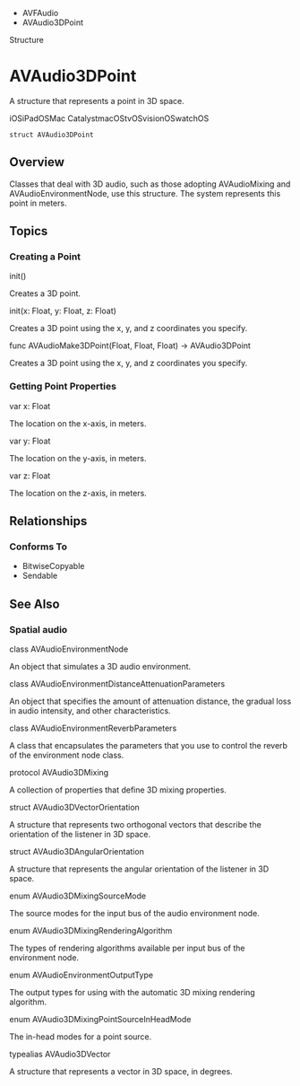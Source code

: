 

- AVFAudio
-  AVAudio3DPoint 

Structure

# AVAudio3DPoint

A structure that represents a point in 3D space.

iOSiPadOSMac CatalystmacOStvOSvisionOSwatchOS

``` source
struct AVAudio3DPoint
```

## Overview

Classes that deal with 3D audio, such as those adopting AVAudioMixing and AVAudioEnvironmentNode, use this structure. The system represents this point in meters.

## Topics

### Creating a Point

init()

Creates a 3D point.

init(x: Float, y: Float, z: Float)

Creates a 3D point using the x, y, and z coordinates you specify.

func AVAudioMake3DPoint(Float, Float, Float) -> AVAudio3DPoint

Creates a 3D point using the x, y, and z coordinates you specify.

### Getting Point Properties

var x: Float

The location on the x-axis, in meters.

var y: Float

The location on the y-axis, in meters.

var z: Float

The location on the z-axis, in meters.

## Relationships

### Conforms To

- BitwiseCopyable
- Sendable

## See Also

### Spatial audio

class AVAudioEnvironmentNode

An object that simulates a 3D audio environment.

class AVAudioEnvironmentDistanceAttenuationParameters

An object that specifies the amount of attenuation distance, the gradual loss in audio intensity, and other characteristics.

class AVAudioEnvironmentReverbParameters

A class that encapsulates the parameters that you use to control the reverb of the environment node class.

protocol AVAudio3DMixing

A collection of properties that define 3D mixing properties.

struct AVAudio3DVectorOrientation

A structure that represents two orthogonal vectors that describe the orientation of the listener in 3D space.

struct AVAudio3DAngularOrientation

A structure that represents the angular orientation of the listener in 3D space.

enum AVAudio3DMixingSourceMode

The source modes for the input bus of the audio environment node.

enum AVAudio3DMixingRenderingAlgorithm

The types of rendering algorithms available per input bus of the environment node.

enum AVAudioEnvironmentOutputType

The output types for using with the automatic 3D mixing rendering algorithm.

enum AVAudio3DMixingPointSourceInHeadMode

The in-head modes for a point source.

typealias AVAudio3DVector

A structure that represents a vector in 3D space, in degrees.

